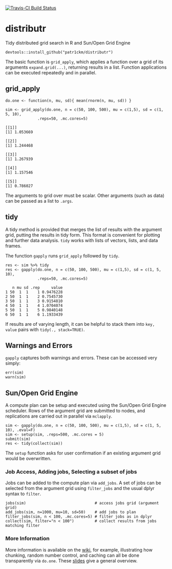 [![Travis-CI Build Status](https://travis-ci.org/patr1ckm/distributr.svg?branch=master)](https://travis-ci.org/patr1ckm/distributr)
# distributr
Tidy distributed grid search in R and Sun/Open Grid Engine

    devtools::install_github("patr1ckm/distributr")
    
The basic function is `grid_apply`, which applies a function over a grid of its arguments `expand.grid(...)`, returning results in a list. Function applications can be executed repeatedly and in parallel.

## grid_apply
 
```{r, eval=TRUE}
do.one <- function(n, mu, sd){ mean(rnorm(n, mu, sd)) }

sim <- grid_apply(do.one, n = c(50, 100, 500), mu = c(1,5), sd = c(1, 5, 10), 
              .reps=50, .mc.cores=5)
```

```
[[1]]
[1] 1.053669

[[2]]
[1] 1.244468

[[3]]
[1] 1.267939

[[4]]
[1] 1.157546

[[5]]
[1] 0.786027
```

The arguments to grid over must be scalar. Other arguments (such as data) can be passed as a list to `.args`.

## tidy

A tidy method is provided that merges the list of results with the argument grid, putting the results in tidy form. This format is convenient for plotting and further data analysis. `tidy` works with lists of vectors, lists, and data frames. 

The function `gapply` runs `grid_apply` followed by `tidy`. 

```{r, eval=TRUE}
res <- sim %>% tidy
res <- gapply(do.one, n = c(50, 100, 500), mu = c(1,5), sd = c(1, 5, 10), 
              .reps=50, .mc.cores=5)
```

```{r}
   n mu sd .rep     value
1 50  1  1    1 0.9476228
2 50  1  1    2 0.7545730
3 50  1  1    3 0.9154810
4 50  1  1    4 1.0704074
5 50  1  1    5 0.9840148
6 50  1  1    6 1.1933439
```
If results are of varying length, it can be helpful to stack them into `key, value` pairs
with `tidy(., stack=TRUE)`.

## Warnings and Errors

`gapply` captures both warnings and errors. These can be accessed very simply:

```{r, eval=TRUE}
err(sim)
warn(sim)
```

## Sun/Open Grid Engine

A compute plan can be setup and executed using the Sun/Open Grid Engine scheduler. Rows of the argument grid are submitted to nodes, and replications are carried out in parallel via `mclapply`. 

```{r}
sim <- gapply(do.one, n = c(50, 100, 500), mu = c(1,5), sd = c(1, 5, 10), .eval=F)
sim <- setup(sim, .reps=500, .mc.cores = 5)
submit(sim)   
res <- tidy(collect(sim))
```
The `setup` function asks for user confirmation if an existing argument grid would be overwritten. 

### Job Access, Adding jobs, Selecting a subset of jobs

Jobs can be added to the compute plan via `add_jobs`. A set of jobs can be selected from the argument grid using `filter_jobs` and the usual dplyr syntax to `filter`.

```{r}
jobs(sim)                              # access jobs grid (argument grid)
add_jobs(sim, n=1000, mu=10, sd=50)    # add jobs to plan
filter_jobs(sim, n < 100, .mc.cores=5) # filter jobs as in dplyr
collect(sim, filter="n < 100")         # collect results from jobs matching filter
```

### More Information

More information is available on the [wiki](https://github.com/patr1ckm/distributr/wiki), for example, illustrating how chunking, random number control, and caching can all be done transparently via `do.one`. These [slides](http://rpubs.com/patr1ckm/distributr) give a general overview.
